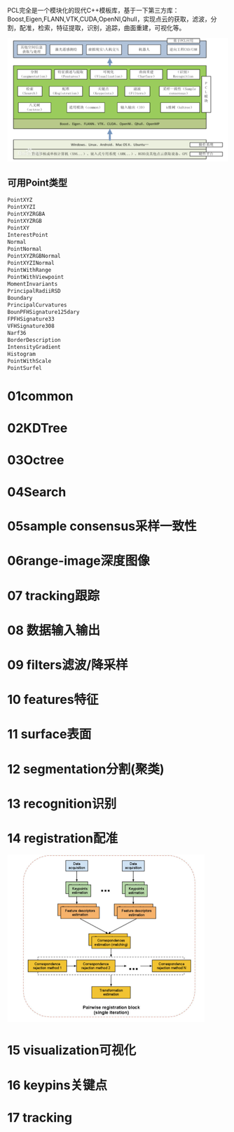 PCL完全是一个模块化的现代C++模板库，基于一下第三方库：Boost,Eigen,FLANN,VTK,CUDA,OpenNI,Qhull，实现点云的获取，滤波，分割，配准，检索，特征提取，识别，追踪，曲面重建，可视化等。

![image-20230918163203398](./image/image-20230918163203398.png)

## 可用Point类型

```shell
PointXYZ
PointXYZI
PointXYZRGBA
PointXYZRGB
PointXY
InterestPoint
Normal
PointNormal
PointXYZRGBNormal
PointXYZINormal
PointWithRange
PointWithViewpoint
MomentInvariants
PrincipalRadiiRSD
Boundary
PrincipalCurvatures
BounPFHSignature125dary
FPFHSignature33
VFHSignature308
Narf36
BorderDescription
IntensityGradient
Histogram
PointWithScale
PointSurfel
```

# 01common

# 02KDTree

# 03Octree

# 04Search

# 05sample consensus采样一致性

# 06range-image深度图像

# 07 tracking跟踪

# 08 数据输入输出

# 09 filters滤波/降采样

# 10 features特征

# 11 surface表面

# 12 segmentation分割(聚类)

# 13 recognition识别

# 14 registration配准

<img src="./image/1603354444210-452181a3-5e9c-453f-a1b2-e5fbdbfd2fca.jpeg" alt="img" style="zoom:50%;" />



# 15 visualization可视化

# 16 keypins关键点

# 17 tracking